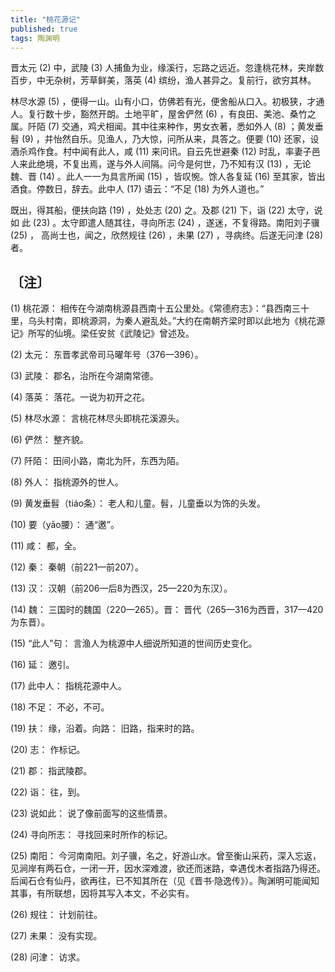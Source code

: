 ```yaml
---
title: "桃花源记"
published: true
tags: 陶渊明
---
```


晋太元 (2) 中，武陵 (3) 人捕鱼为业，缘溪行，忘路之远近。忽逢桃花林，夹岸数百步，中无杂树，芳草鲜美，落英 (4) 缤纷，渔人甚异之。复前行，欲穷其林。

林尽水源 (5) ，便得一山。山有小口，仿佛若有光，便舍船从口入。初极狭，才通人。复行数十步，豁然开朗。土地平旷，屋舍俨然 (6) ，有良田、美池、桑竹之属。阡陌 (7) 交通，鸡犬相闻。其中往来种作，男女衣著，悉如外人 (8) ；黄发垂髫 (9) ，并怡然自乐。见渔人，乃大惊，问所从来，具答之。便要 (10) 还家，设酒杀鸡作食。村中闻有此人，咸 (11) 来问讯。自云先世避秦 (12) 时乱，率妻子邑人来此绝境，不复出焉，遂与外人间隔。问今是何世，乃不知有汉 (13) ，无论魏、晋 (14) 。此人一一为具言所闻 (15) ，皆叹惋。馀人各复延 (16) 至其家，皆出酒食。停数日，辞去。此中人 (17) 语云：“不足 (18) 为外人道也。”

既出，得其船，便扶向路 (19) ，处处志 (20) 之。及郡 (21) 下，诣 (22) 太守，说如
此 (23) 。太守即遣人随其往，寻向所志 (24) ，遂迷，不复得路。南阳刘子骥 (25) ，
高尚士也，闻之，欣然规往 (26) ，未果 (27) ，寻病终。后遂无问津 (28) 者。

## 〔注〕　

(1) 桃花源： 相传在今湖南桃源县西南十五公里处。《常德府志》：“县西南三十里，乌头村南，即桃源洞，为秦人避乱处。”大约在南朝齐梁时即以此地为《桃花源记》所写的仙境。梁任安贫《武陵记》曾述及。

(2) 太元： 东晋孝武帝司马曜年号（376—396）。

(3) 武陵： 郡名，治所在今湖南常德。

(4) 落英： 落花。一说为初开之花。

(5) 林尽水源： 言桃花林尽头即桃花溪源头。

(6) 俨然： 整齐貌。

(7) 阡陌： 田间小路，南北为阡，东西为陌。

(8) 外人： 指桃源外的世人。

(9) 黄发垂髫（tiáo条）： 老人和儿童。髫，儿童垂以为饰的头发。

(10) 要（yāo腰）： 通“邀”。

(11) 咸： 都，全。

(12) 秦： 秦朝（前221—前207）。

(13) 汉： 汉朝（前206—后8为西汉，25—220为东汉）。

(14) 魏： 三国时的魏国（220—265）。晋： 晋代（265—316为西晋，317—420为东晋）。

(15) “此人”句： 言渔人为桃源中人细说所知道的世间历史变化。

(16) 延： 邀引。

(17) 此中人： 指桃花源中人。

(18) 不足： 不必，不可。

(19) 扶： 缘，沿着。向路： 旧路，指来时的路。

(20) 志： 作标记。

(21) 郡： 指武陵郡。

(22) 诣： 往，到。

(23) 说如此： 说了像前面写的这些情景。

(24) 寻向所志： 寻找回来时所作的标记。

(25) 南阳： 今河南南阳。刘子骥，名之，好游山水。曾至衡山采药，深入忘返，见涧岸有两石仓，一闭一开，因水深难渡，欲还而迷路，幸遇伐木者指路乃得还。后闻石仓有仙丹，欲再往，已不知其所在（见《晋书·隐逸传》）。陶渊明可能闻知其事，有所联想，因将其写入本文，不必实有。

(26) 规往： 计划前往。

(27) 未果： 没有实现。

(28) 问津： 访求。
